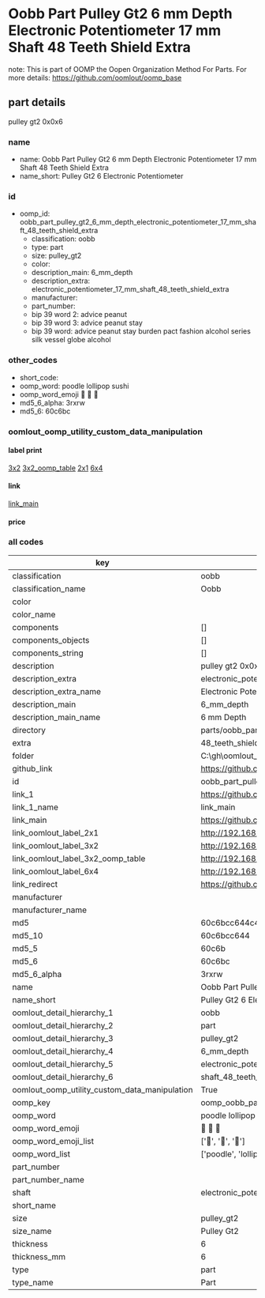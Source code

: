 # Oobb Part Pulley Gt2 6 mm Depth Electronic Potentiometer 17 mm Shaft 48 Teeth Shield Extra  

note: This is part of OOMP the Oopen Organization Method For Parts. For more details: https://github.com/oomlout/oomp_base

##  part details
  



pulley gt2 0x0x6



### name
* name: Oobb Part Pulley Gt2 6 mm Depth Electronic Potentiometer 17 mm Shaft 48 Teeth Shield Extra
* name_short: Pulley Gt2 6 Electronic Potentiometer
### id
* oomp_id: oobb_part_pulley_gt2_6_mm_depth_electronic_potentiometer_17_mm_shaft_48_teeth_shield_extra
  * classification: oobb
  * type: part
  * size: pulley_gt2
  * color: 
  * description_main: 6_mm_depth
  * description_extra: electronic_potentiometer_17_mm_shaft_48_teeth_shield_extra
  * manufacturer: 
  * part_number: 
  * bip 39 word 2: advice peanut
  * bip 39 word 3: advice peanut stay
  * bip 39 word: advice peanut stay burden pact fashion alcohol series silk vessel globe alcohol

### other_codes
* short_code: 
* oomp_word: poodle lollipop sushi
* oomp_word_emoji :poodle: :lollipop: :sushi:
* md5_6_alpha: 3rxrw
* md5_6: 60c6bc






### oomlout_oomp_utility_custom_data_manipulation
#### label print
[3x2](http://192.168.1.245:1112/?label=oomp%203rxrw)
[3x2_oomp_table](http://192.168.1.108:1112/?label=oomp%203rxrw)
[2x1](http://192.168.1.242:1112/?label=oomp%203rxrw)
[6x4](http://192.168.1.55:1112/?label=oomp%203rxrw)    

#### link

[link_main](https://github.com/oomlout/oomlout_oobb_version_4_generated_parts/tree/main/navigation_oomp/oobb/part/pulley_gt2/6_mm_depth/electronic_potentiometer_17_mm_shaft_48_teeth_shield_extra/part)                              

#### price







### all codes 
| key | value |  
| --- | --- |  
| classification | oobb |  
| classification_name | Oobb |  
| color |  |  
| color_name |  |  
| components | [] |  
| components_objects | [] |  
| components_string | [] |  
| description | pulley gt2 0x0x6 |  
| description_extra | electronic_potentiometer_17_mm_shaft_48_teeth_shield_extra |  
| description_extra_name | Electronic Potentiometer 17 mm Shaft 48 Teeth Shield Extra |  
| description_main | 6_mm_depth |  
| description_main_name | 6 mm Depth |  
| directory | parts/oobb_part_pulley_gt2_6_mm_depth_electronic_potentiometer_17_mm_shaft_48_teeth_shield_extra |  
| extra | 48_teeth_shield |  
| folder | C:\gh\oomlout_oobb_version_4_generated_parts\parts\oobb_part_pulley_gt2_6_mm_depth_electronic_potentiometer_17_mm_shaft_48_teeth_shield_extra |  
| github_link | https://github.com/oomlout/oomlout_oomp_part_src/tree/main/parts/oobb_part_pulley_gt2_6_mm_depth_electronic_potentiometer_17_mm_shaft_48_teeth_shield_extra |  
| id | oobb_part_pulley_gt2_6_mm_depth_electronic_potentiometer_17_mm_shaft_48_teeth_shield_extra |  
| link_1 | https://github.com/oomlout/oomlout_oobb_version_4_generated_parts/tree/main/navigation_oomp/oobb/part/pulley_gt2/6_mm_depth/electronic_potentiometer_17_mm_shaft_48_teeth_shield_extra/part |  
| link_1_name | link_main |  
| link_main | https://github.com/oomlout/oomlout_oobb_version_4_generated_parts/tree/main/navigation_oomp/oobb/part/pulley_gt2/6_mm_depth/electronic_potentiometer_17_mm_shaft_48_teeth_shield_extra/part |  
| link_oomlout_label_2x1 | http://192.168.1.242:1112/?label=oomp%203rxrw |  
| link_oomlout_label_3x2 | http://192.168.1.245:1112/?label=oomp%203rxrw |  
| link_oomlout_label_3x2_oomp_table | http://192.168.1.108:1112/?label=oomp%203rxrw |  
| link_oomlout_label_6x4 | http://192.168.1.55:1112/?label=oomp%203rxrw |  
| link_redirect | https://github.com/oomlout/oomlout_oobb_version_4_generated_parts/tree/main/parts/oobb_pulley_gt2_06_ex_48_teeth_shield_sh_electronic_potentiometer_17_mm |  
| manufacturer |  |  
| manufacturer_name |  |  
| md5 | 60c6bcc644c400c14d4f51e9a9e87820 |  
| md5_10 | 60c6bcc644 |  
| md5_5 | 60c6b |  
| md5_6 | 60c6bc |  
| md5_6_alpha | 3rxrw |  
| name | Oobb Part Pulley Gt2 6 mm Depth Electronic Potentiometer 17 mm Shaft 48 Teeth Shield Extra |  
| name_short | Pulley Gt2 6 Electronic Potentiometer |  
| oomlout_detail_hierarchy_1 | oobb |  
| oomlout_detail_hierarchy_2 | part |  
| oomlout_detail_hierarchy_3 | pulley_gt2 |  
| oomlout_detail_hierarchy_4 | 6_mm_depth |  
| oomlout_detail_hierarchy_5 | electronic_potentiometer_17_mm |  
| oomlout_detail_hierarchy_6 | shaft_48_teeth_shield_extra |  
| oomlout_oomp_utility_custom_data_manipulation | True |  
| oomp_key | oomp_oobb_part_pulley_gt2_6_mm_depth_electronic_potentiometer_17_mm_shaft_48_teeth_shield_extra |  
| oomp_word | poodle lollipop sushi |  
| oomp_word_emoji | :poodle: :lollipop: :sushi: |  
| oomp_word_emoji_list | [':poodle:', ':lollipop:', ':sushi:'] |  
| oomp_word_list | ['poodle', 'lollipop', 'sushi'] |  
| part_number |  |  
| part_number_name |  |  
| shaft | electronic_potentiometer_17_mm |  
| short_name |  |  
| size | pulley_gt2 |  
| size_name | Pulley Gt2 |  
| thickness | 6 |  
| thickness_mm | 6 |  
| type | part |  
| type_name | Part |  
